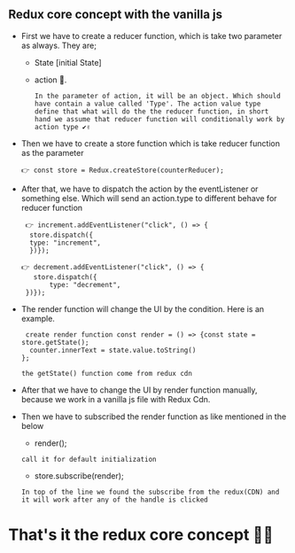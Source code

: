## Redux core concept with the vanilla js

- First we have to create a reducer function, which is take two parameter as always. They are;

  - State [initial State]
  - action 🥳.

    ```
    In the parameter of action, it will be an object. Which should have contain a value called 'Type'. The action value type define that what will do the the reducer function, in short hand we assume that reducer function will conditionally work by action type ✔✌
    ```

- Then we have to create a store function which is take reducer function as the parameter

  ```
  👉 const store = Redux.createStore(counterReducer);
  ```

- After that, we have to dispatch the action by the eventListener or something else. Which will send an action.type to different behave for reducer function

  ```
   👉 increment.addEventListener("click", () => {
    store.dispatch({
    type: "increment",
    })});
  ```

  ```
  👉 decrement.addEventListener("click", () => {
     store.dispatch({
         type: "decrement",
   })});
  ```

- The render function will change the UI by the condition. Here is an example.

       create render function const render = () => {const state = store.getState();
        counter.innerText = state.value.toString()
      };

  ```
  the getState() function come from redux cdn
  ```

- After that we have to change the UI by render function manually, because we work in a vanilla js file with Redux Cdn.
- Then we have to subscribed the render function as like mentioned in the below

  - render();

  ```
  call it for default initialization
  ```

  - store.subscribe(render);

  ```
  In top of the line we found the subscribe from the redux(CDN) and it will work after any of the handle is clicked
  ```

# That's it the redux core concept 🤷‍♂️
